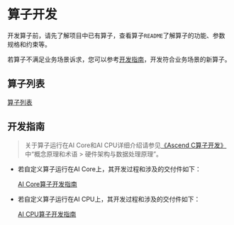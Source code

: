 # 算子开发

开发算子前，请先了解项目中已有算子，查看算子`README`了解算子的功能、参数规格和约束等。

若算子不满足业务场景诉求，您可以参考[开发指南](#开发指南)，开发符合业务场景的新算子。

## 算子列表

[算子列表](./op_list.md)


## 开发指南

> 关于算子运行在AI Core和AI CPU详细介绍请参见[《Ascend C算子开发》](https://hiascend.com/document/redirect/CannCommunityOpdevAscendC)中“概念原理和术语 > 硬件架构与数据处理原理”。

- 若自定义算子运行在AI Core上，其开发过程和涉及的交付件如下：

    [AI Core算子开发指南](./aicore_develop_guide.md)

- 若自定义算子运行在AI CPU上，其开发过程和涉及的交付件如下：

    [AI CPU算子开发指南](./aicpu_develop_guide.md)
